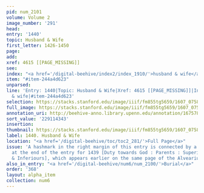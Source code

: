 ```yaml
---
pid: num_2101
volume: Volume 2
image_number: '291'
head:
entry: '1440'
topic: Husband & Wife
first_letter: 1426-1450
page:
add:
xref: 4615 [[PAGE_MISSING]]
see:
index: "<a href='/digital-beehive/index2/index_1910/'>husband & wife</a>"
item: "#item-244a4d623"
unparsed:
line: 'Entry: 1440|Topic: Husband & Wife|Xref: 4615 [[PAGE_MISSING]]|Index: husband
  & wife|#item-244a4d623'
selection: https://stacks.stanford.edu/image/iiif/fm855tg5659/1607_0758/419,4343,2850,703/full/0/default.jpg
full_image: https://stacks.stanford.edu/image/iiif/fm855tg5659/1607_0758/full/full/0/default.jpg
annotation_uri: http://beehive-anno.library.upenn.edu/annotation/1675781886894
sort_value: '229114343'
insertion:
thumbnail: https://stacks.stanford.edu/image/iiif/fm855tg5659/1607_0758/419,4343,600,180/250,/0/default.jpg
label: 1440. Husband & Wife
location: "<a href='/digital-beehive/toc/toc2_281/'>Full Page</a>"
issue: 'A hashmark in the right margin of this entry is connected by a line to a hashmark
  at the end of the entry for 1439 [Duty towards God : Parents : Superiours, Equals
  & Inferiours], which appears earlier on the same page of the Alvearium.'
also_in_entry: "<a href='/digital-beehive/num6/num_2100/'>Burial</a>"
order: '368'
layout: alpha_item
collection: num6
---
```

